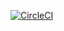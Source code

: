 [![CircleCI](https://circleci.com/gh/dgyesbreghs/kitta-js.svg?style=svg)](https://circleci.com/gh/dgyesbreghs/kitta-js)
